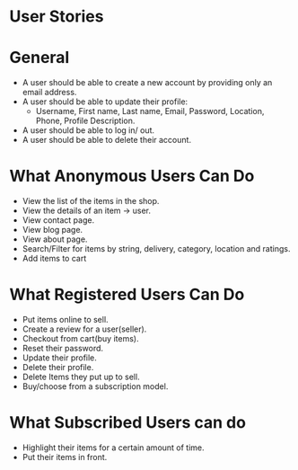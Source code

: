 # User Stories
# General
- A user should be able to create a new account by providing only an email address.
- A user should be able to update their profile: 
	- Username, First name, Last name, Email, Password, Location, Phone, Profile Description.
- A user should be able to log in/ out.
- A user should be able to delete their account.
# What Anonymous Users Can Do
- View the list of the items in the shop.
- View the details of an item -> user.
- View contact page.
- View blog page.
- View about page.
- Search/Filter for items by string, delivery, category, location and ratings.
- Add items to cart
# What Registered Users Can Do
- Put items online to sell.
- Create a review for a user(seller).
- Checkout from cart(buy items).
- Reset their password.
- Update their profile.
- Delete their profile.
- Delete Items they put up to sell.
- Buy/choose from a subscription model.
# What Subscribed Users can do
- Highlight their items for a certain amount of time.
- Put their items in front.